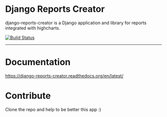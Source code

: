  


Django Reports Creator
===================

django-reports-creator is a Django application and library for reports integrated with highcharts.


[![Build Status](https://travis-ci.org/bytcode/django-reports-creator.png)](https://travis-ci.org/bytcode/django-reports-creator)

--------------------------------------------------------------------


Documentation
=============

https://django-reports-creator.readthedocs.org/en/latest/

Contribute
==========

Clone the repo and help to be better this app :)
